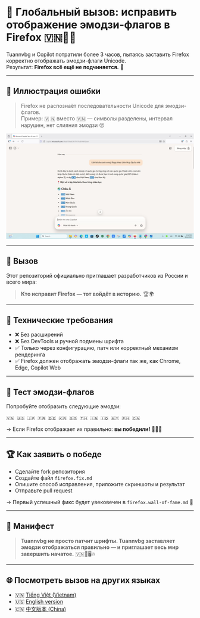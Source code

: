 # 🦊 Глобальный вызов: исправить отображение эмодзи-флагов в Firefox 🇻🇳🧨🦊

Tuannvbg и Copilot потратили более 3 часов, пытаясь заставить Firefox корректно отображать эмодзи-флаги Unicode.  
Результат: **Firefox всё ещё не подчиняется.** 😤

---

## 📸 Иллюстрация ошибки

> Firefox не распознаёт последовательности Unicode для эмодзи-флагов.  
> Пример: 🇻 🇳 вместо 🇻🇳 — символы разделены, интервал нарушен, нет слияния эмодзи 😵

![Ошибка эмодзи-флагов в Firefox](../screenshots/Firefox.Browser.Screenshot.2025-09-21.183410.jpg)

---

## 🎯 Вызов

Этот репозиторий официально приглашает разработчиков из России и всего мира:

> **Кто исправит Firefox — тот войдёт в историю.** 🏆🌍

---

## 🧠 Технические требования

- ❌ Без расширений  
- ❌ Без DevTools и ручной подмены шрифта  
- ✅ Только через конфигурацию, патч или корректный механизм рендеринга  
- ✅ Firefox должен отображать эмодзи-флаги так же, как Chrome, Edge, Copilot Web

---

## 🧪 Тест эмодзи-флагов

Попробуйте отобразить следующие эмодзи:

```
🇻🇳 🇺🇸 🇯🇵 🇫🇷 🇩🇪 🇰🇷 🇸🇬 🇹🇭 🇮🇳 🇮🇩 🇲🇾 🇵🇭 🇨🇳
```

→ Если Firefox отображает их правильно: **вы победили!** 🎉🧠🔥

---

## 🏆 Как заявить о победе

- Сделайте fork репозитория  
- Создайте файл `firefox.fix.md`  
- Опишите способ исправления, приложите скриншоты и результат  
- Отправьте pull request

→ Первый успешный фикс будет увековечен в `firefox.wall-of-fame.md` 🏅

---

## 💬 Манифест

> **Tuannvbg не просто патчит шрифты. Tuannvbg заставляет эмодзи отображаться правильно — и приглашает весь мир завершить начатое.** 🇻🇳💬🖥️🔥

---

## 🌐 Посмотреть вызов на других языках

- 🇻🇳 [Tiếng Việt (Vietnam)](firefox.prefix.vi.md)
- 🇺🇸 [English version](firefox.prefix.en.md)
- 🇨🇳 [中文版本 (China)](firefox.prefix.zh.md)
